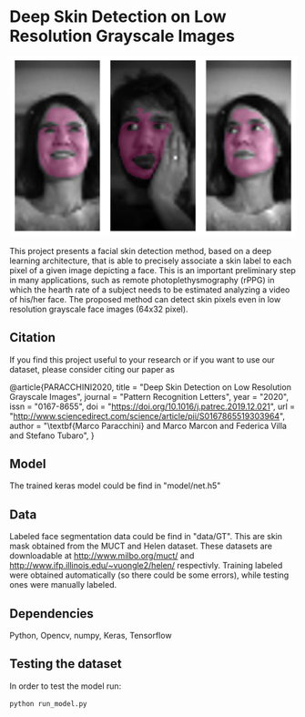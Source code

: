 # Deep Skin Detection on Low Resolution Grayscale Images

![skin_detection](results.jpg)


This project presents a facial skin detection method, based on a deep learning architecture,  that is able to precisely associate a skin label to each pixel of a given image depicting a face. This is an important preliminary step in many applications, such as remote photoplethysmography (rPPG) in which the hearth rate of a subject needs to be estimated analyzing a video of his/her face. The proposed method can detect skin pixels even in low resolution grayscale face images (64x32 pixel). 

## Citation

If you find this project useful to your research or if you want to use our dataset, please consider citing our paper as

@article{PARACCHINI2020,
  title = "Deep Skin Detection on Low Resolution Grayscale Images",
  journal = "Pattern Recognition Letters",
  year = "2020",
  issn = "0167-8655",
  doi = "https://doi.org/10.1016/j.patrec.2019.12.021",
  url = "http://www.sciencedirect.com/science/article/pii/S0167865519303964",
  author = "\textbf{Marco Paracchini} and Marco Marcon and Federica Villa and Stefano Tubaro",
  }

## Model

The trained keras model could be find in "model/net.h5"

## Data

Labeled face segmentation data could be find in "data/GT". This are skin mask obtained from the MUCT and Helen dataset. These datasets are downloadable at http://www.milbo.org/muct/ and http://www.ifp.illinois.edu/~vuongle2/helen/ respectivly. Training labeled were obtained automatically (so there could be some errors), while testing ones were manually labeled.

## Dependencies

Python, Opencv, numpy, Keras, Tensorflow

## Testing the dataset

In order to test the model run:
```
python run_model.py
```
